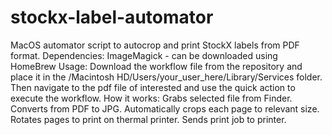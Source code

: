 # stockx-label-automator
MacOS automator script to autocrop and print StockX labels from PDF format.
Dependencies: ImageMagick - can be downloaded using HomeBrew
Usage: Download the workflow file from the repository and place it in the /Macintosh HD/Users/your_user_here/Library/Services folder. Then navigate to the pdf file of interested and use the quick action to execute the workflow.
How it works: Grabs selected file from Finder. Converts from PDF to JPG. Automatically crops each page to relevant size. Rotates pages to print on thermal printer. Sends print job to printer.
